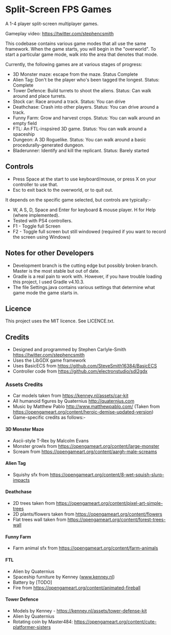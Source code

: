 # Split-Screen FPS Games
A 1-4 player split-screen multiplayer games.

Gameplay video: https://twitter.com/stephencsmith

This codebase contains various game modes that all use the same framework.  When the game starts, you will begin in the "overworld".  To start a particular game mode, walk into the area that denotes that mode. 

Currently, the following games are at various stages of progress:
* 3D Monster maze: escape from the maze.  Status Complete
* Alien Tag: Don't be the player who's been tagged the longest.  Status: Complete
* Tower Defence: Build turrets to shoot the aliens.  Status: Can walk around and place turrets.
* Stock car: Race around a track.  Status: You can drive
* Deathchase: Crash into other players.  Status: You can drive around a track.
* Funny Farm: Grow and harvest crops.  Status: You can walk around an empty field
* FTL: An FTL-inspsired 3D game.  Status: You can walk around a spaceship 
* Dungeon: A 3D Roguelike.  Status: You can walk around a basic procedurally-generated dungeon.
* Bladerunner: Identify and kill the replicant.  Status: Barely started


## Controls
* Press Space at the start to use keyboard/mouse, or press X on your controller to use that.
* Esc to exit back to the overworld, or to quit out.

It depends on the specific game selected, but controls are typically:-

* W, A S, D, Space and Enter for keyboard & mouse player.  H for Help (where implemented).
* Tested with PS4 controllers.
* F1 - Toggle full Screen
* F2 - Toggle full screen but still windowed (required if you want to record the screen using Windows)


## Notes for other Developers
* Development branch is the cutting edge but possibly broken branch.  Master is the most stable but out of date.
* Gradle is a real pain to work with.  However, if you have trouble loading this project, I used Gradle v4.10.3.
* The file Settings.java contains various settings that determine what game mode the game starts in.


## Licence
This project uses the MIT licence.  See LICENCE.txt.


## Credits
* Designed and programmed by Stephen Carlyle-Smith https://twitter.com/stephencsmith
* Uses the LibGDX game framework
* Uses BasicECS from https://github.com/SteveSmith16384/BasicECS
* Controller code from https://github.com/electronstudio/sdl2gdx


### Assets Credits
* Car models taken from https://kenney.nl/assets/car-kit
* All humanoid figures by Quaternius http://quaternius.com
* Music by Matthew Pablo http://www.matthewpablo.com/ (Taken from https://opengameart.org/content/heroic-demise-updated-version)
* Game-specific credits as follows:-


#### 3D Monster Maze
* Ascii-style T-Rex by Malcolm Evans
* Monster growls from https://opengameart.org/content/large-monster
* Scream from https://opengameart.org/content/aargh-male-screams

#### Alien Tag
* Squishy sfx from https://opengameart.org/content/8-wet-squish-slurp-impacts

#### Deathchase
* 2D trees taken from https://opengameart.org/content/pixel-art-simple-trees
* 2D plants/flowers taken from https://opengameart.org/content/flowers
* Flat trees wall taken from https://opengameart.org/content/forest-trees-wall

#### Funny Farm
* Farm animal sfx from https://opengameart.org/content/farm-animals

#### FTL
* Alien by Quaternius
* Spaceship furniture by Kenney (www.kenney.nl)
* Battery by [TODO]
* Fire from https://opengameart.org/content/animated-fireball

#### Tower Defence
* Models by Kenney - https://kenney.nl/assets/tower-defense-kit
* Alien by Quaternius
* Rotating coin by Master484: https://opengameart.org/content/cute-platformer-sisters

